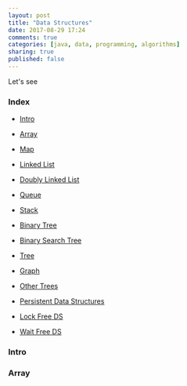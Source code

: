```yaml
---
layout: post
title: "Data Structures"
date: 2017-08-29 17:24
comments: true
categories: [java, data, programming, algorithms]
sharing: true
published: false
---
```


Let's see

<!-- more -->

### Index

- [Intro](#intro)

- [Array](#array)
- [Map](#map)
- [Linked List](#linked-list)
- [Doubly Linked List](#doubly-linked-list)
- [Queue](#queue)
- [Stack](#stack)
- [Binary Tree](#binary-tree)
- [Binary Search Tree](#binary-search-tree)
- [Tree](#tree)
- [Graph](#graph)
- [Other Trees](#tree)
- [Persistent Data Structures](#psd)
- [Lock Free DS](#psds)
- [Wait Free DS](#wfds)

### Intro

### Array
